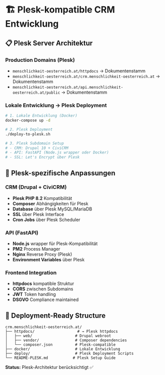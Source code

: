 # 🏗️ Plesk-kompatible CRM Entwicklung

## 📋 **Plesk Server Architektur**

### **Production Domains (Plesk)**
- `menschlichkeit-oesterreich.at/httpdocs` → Dokumentenstamm
- `menschlichkeit-oesterreich.at/crm.menschlichkeit-oesterreich.at` → Dokumentenstamm
- `menschlichkeit-oesterreich.at/api.menschlichkeit-oesterreich.at/public` → Dokumentenstamm

### **Lokale Entwicklung → Plesk Deployment**

```bash
# 1. Lokale Entwicklung (Docker)
docker-compose up -d

# 2. Plesk Deployment
./deploy-to-plesk.sh

# 3. Plesk Subdomain Setup
# - CRM: Drupal 10 + CiviCRM
# - API: FastAPI (Node.js wrapper oder Docker)
# - SSL: Let's Encrypt über Plesk
```

## 🔧 **Plesk-spezifische Anpassungen**

### **CRM (Drupal + CiviCRM)**
- **Plesk PHP 8.2** Kompatibilität
- **Composer** Abhängigkeiten für Plesk
- **Database** über Plesk MySQL/MariaDB
- **SSL** über Plesk Interface
- **Cron Jobs** über Plesk Scheduler

### **API (FastAPI)**
- **Node.js** wrapper für Plesk-Kompatibilität
- **PM2** Process Manager
- **Nginx** Reverse Proxy (Plesk)
- **Environment Variables** über Plesk

### **Frontend Integration**
- **httpdocs** kompatible Struktur
- **CORS** zwischen Subdomains
- **JWT** Token handling
- **DSGVO** Compliance maintained

## 📁 **Deployment-Ready Structure**

```
crm.menschlichkeit-oesterreich.at/
├── httpdocs/                   # → Plesk httpdocs
│   ├── web/                   # Drupal webroot
│   ├── vendor/                # Composer dependencies  
│   └── composer.json          # Plesk-compatible
├── docker/                    # Lokale Entwicklung
├── deploy/                    # Plesk Deployment Scripts
└── README-PLESK.md           # Plesk Setup Guide
```

**Status:** Plesk-Architektur berücksichtigt ✅